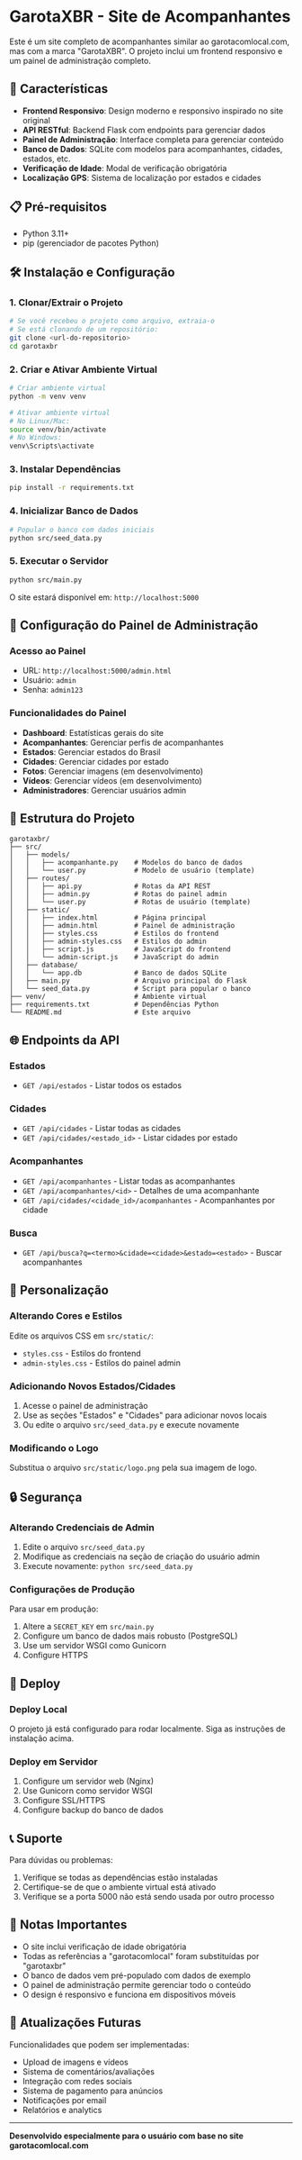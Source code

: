 # GarotaXBR - Site de Acompanhantes

Este é um site completo de acompanhantes similar ao garotacomlocal.com, mas com a marca "GarotaXBR". O projeto inclui um frontend responsivo e um painel de administração completo.

## 🚀 Características

- **Frontend Responsivo**: Design moderno e responsivo inspirado no site original
- **API RESTful**: Backend Flask com endpoints para gerenciar dados
- **Painel de Administração**: Interface completa para gerenciar conteúdo
- **Banco de Dados**: SQLite com modelos para acompanhantes, cidades, estados, etc.
- **Verificação de Idade**: Modal de verificação obrigatória
- **Localização GPS**: Sistema de localização por estados e cidades

## 📋 Pré-requisitos

- Python 3.11+
- pip (gerenciador de pacotes Python)

## 🛠️ Instalação e Configuração

### 1. Clonar/Extrair o Projeto
```bash
# Se você recebeu o projeto como arquivo, extraia-o
# Se está clonando de um repositório:
git clone <url-do-repositorio>
cd garotaxbr
```

### 2. Criar e Ativar Ambiente Virtual
```bash
# Criar ambiente virtual
python -m venv venv

# Ativar ambiente virtual
# No Linux/Mac:
source venv/bin/activate
# No Windows:
venv\Scripts\activate
```

### 3. Instalar Dependências
```bash
pip install -r requirements.txt
```

### 4. Inicializar Banco de Dados
```bash
# Popular o banco com dados iniciais
python src/seed_data.py
```

### 5. Executar o Servidor
```bash
python src/main.py
```

O site estará disponível em: `http://localhost:5000`

## 🔧 Configuração do Painel de Administração

### Acesso ao Painel
- URL: `http://localhost:5000/admin.html`
- Usuário: `admin`
- Senha: `admin123`

### Funcionalidades do Painel
- **Dashboard**: Estatísticas gerais do site
- **Acompanhantes**: Gerenciar perfis de acompanhantes
- **Estados**: Gerenciar estados do Brasil
- **Cidades**: Gerenciar cidades por estado
- **Fotos**: Gerenciar imagens (em desenvolvimento)
- **Vídeos**: Gerenciar vídeos (em desenvolvimento)
- **Administradores**: Gerenciar usuários admin

## 📁 Estrutura do Projeto

```
garotaxbr/
├── src/
│   ├── models/
│   │   ├── acompanhante.py    # Modelos do banco de dados
│   │   └── user.py            # Modelo de usuário (template)
│   ├── routes/
│   │   ├── api.py             # Rotas da API REST
│   │   ├── admin.py           # Rotas do painel admin
│   │   └── user.py            # Rotas de usuário (template)
│   ├── static/
│   │   ├── index.html         # Página principal
│   │   ├── admin.html         # Painel de administração
│   │   ├── styles.css         # Estilos do frontend
│   │   ├── admin-styles.css   # Estilos do admin
│   │   ├── script.js          # JavaScript do frontend
│   │   └── admin-script.js    # JavaScript do admin
│   ├── database/
│   │   └── app.db             # Banco de dados SQLite
│   ├── main.py                # Arquivo principal do Flask
│   └── seed_data.py           # Script para popular o banco
├── venv/                      # Ambiente virtual
├── requirements.txt           # Dependências Python
└── README.md                  # Este arquivo
```

## 🌐 Endpoints da API

### Estados
- `GET /api/estados` - Listar todos os estados

### Cidades
- `GET /api/cidades` - Listar todas as cidades
- `GET /api/cidades/<estado_id>` - Listar cidades por estado

### Acompanhantes
- `GET /api/acompanhantes` - Listar todas as acompanhantes
- `GET /api/acompanhantes/<id>` - Detalhes de uma acompanhante
- `GET /api/cidades/<cidade_id>/acompanhantes` - Acompanhantes por cidade

### Busca
- `GET /api/busca?q=<termo>&cidade=<cidade>&estado=<estado>` - Buscar acompanhantes

## 🎨 Personalização

### Alterando Cores e Estilos
Edite os arquivos CSS em `src/static/`:
- `styles.css` - Estilos do frontend
- `admin-styles.css` - Estilos do painel admin

### Adicionando Novos Estados/Cidades
1. Acesse o painel de administração
2. Use as seções "Estados" e "Cidades" para adicionar novos locais
3. Ou edite o arquivo `src/seed_data.py` e execute novamente

### Modificando o Logo
Substitua o arquivo `src/static/logo.png` pela sua imagem de logo.

## 🔒 Segurança

### Alterando Credenciais de Admin
1. Edite o arquivo `src/seed_data.py`
2. Modifique as credenciais na seção de criação do usuário admin
3. Execute novamente: `python src/seed_data.py`

### Configurações de Produção
Para usar em produção:
1. Altere a `SECRET_KEY` em `src/main.py`
2. Configure um banco de dados mais robusto (PostgreSQL)
3. Use um servidor WSGI como Gunicorn
4. Configure HTTPS

## 🚀 Deploy

### Deploy Local
O projeto já está configurado para rodar localmente. Siga as instruções de instalação acima.

### Deploy em Servidor
1. Configure um servidor web (Nginx)
2. Use Gunicorn como servidor WSGI
3. Configure SSL/HTTPS
4. Configure backup do banco de dados

## 📞 Suporte

Para dúvidas ou problemas:
1. Verifique se todas as dependências estão instaladas
2. Certifique-se de que o ambiente virtual está ativado
3. Verifique se a porta 5000 não está sendo usada por outro processo

## 📝 Notas Importantes

- O site inclui verificação de idade obrigatória
- Todas as referências a "garotacomlocal" foram substituídas por "garotaxbr"
- O banco de dados vem pré-populado com dados de exemplo
- O painel de administração permite gerenciar todo o conteúdo
- O design é responsivo e funciona em dispositivos móveis

## 🔄 Atualizações Futuras

Funcionalidades que podem ser implementadas:
- Upload de imagens e vídeos
- Sistema de comentários/avaliações
- Integração com redes sociais
- Sistema de pagamento para anúncios
- Notificações por email
- Relatórios e analytics

---

**Desenvolvido especialmente para o usuário com base no site garotacomlocal.com**

